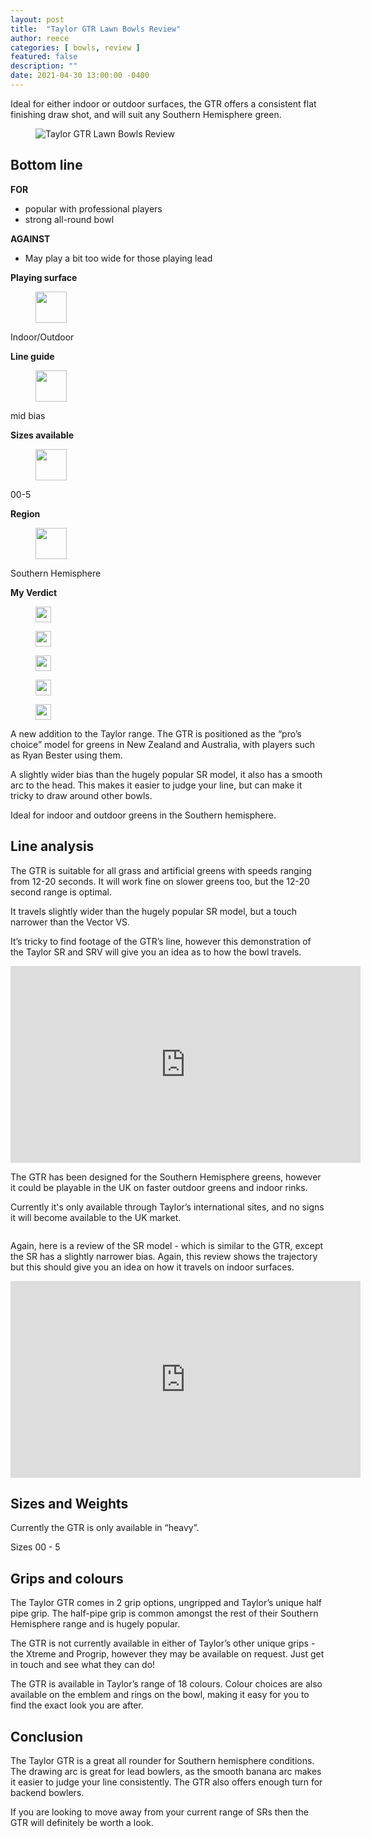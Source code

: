 ```yaml
---
layout: post
title:  "Taylor GTR Lawn Bowls Review"
author: reece
categories: [ bowls, review ]
featured: false
description: ""
date: 2021-04-30 13:00:00 -0400
---
```

    

<!-- wp:paragraph -->
<p xmlns="http://www.w3.org/1999/xhtml">Ideal for either indoor or outdoor surfaces, the GTR offers a consistent flat finishing draw shot, and will suit any Southern Hemisphere green.</p>
<!-- /wp:paragraph -->

<!-- wp:image {"id":146,"sizeSlug":"full","linkDestination":"none"} -->
<figure class="wp-block-image size-full"><img src="/img/posts/taylor-gtr-lawn-bowls-review.jpg" alt="Taylor GTR Lawn Bowls Review" class="wp-image-146"/></figure>
<!-- /wp:image -->

<!-- wp:heading -->
<h2><a href="#bottom-line"></a>Bottom line</h2>
<!-- /wp:heading -->

<!-- wp:columns -->
<div class="wp-block-columns"><!-- wp:column -->
<div class="wp-block-column"><!-- wp:paragraph -->
<p><strong>FOR</strong></p>
<!-- /wp:paragraph -->

<!-- wp:list -->
<ul><li>popular with professional players</li><li>strong all-round bowl</li></ul>
<!-- /wp:list --></div>
<!-- /wp:column -->

<!-- wp:column -->
<div class="wp-block-column"><!-- wp:paragraph -->
<p><strong>AGAINST</strong></p>
<!-- /wp:paragraph -->

<!-- wp:list -->
<ul><li>May play a bit too wide for those playing lead</li></ul>
<!-- /wp:list --></div>
<!-- /wp:column --></div>
<!-- /wp:columns -->

<!-- wp:columns -->
<div class="wp-block-columns"><!-- wp:column {"width":"100%"} -->
<div class="wp-block-column" style="flex-basis:100%"><!-- wp:columns -->
<div class="wp-block-columns"><!-- wp:column -->
<div class="wp-block-column"><!-- wp:paragraph {"align":"center"} -->
<p class="has-text-align-center"><strong>Playing surface</strong></p>
<!-- /wp:paragraph -->

<!-- wp:image {"align":"center","id":446,"width":50,"height":50,"sizeSlug":"full","linkDestination":"none"} -->
<div class="wp-block-image"><figure class="aligncenter size-full is-resized"><img src="/img/posts/icon-surface.jpg" alt="" class="wp-image-446" width="50" height="50"/></figure></div>
<!-- /wp:image -->

<!-- wp:paragraph {"align":"center"} -->
<p class="has-text-align-center">Indoor/Outdoor</p>
<!-- /wp:paragraph --></div>
<!-- /wp:column -->

<!-- wp:column -->
<div class="wp-block-column"><!-- wp:paragraph {"align":"center"} -->
<p class="has-text-align-center"><strong>Line guide</strong></p>
<!-- /wp:paragraph -->

<!-- wp:image {"align":"center","id":443,"width":50,"height":50,"sizeSlug":"full","linkDestination":"none"} -->
<div class="wp-block-image"><figure class="aligncenter size-full is-resized"><img src="/img/posts/icons.jpg" alt="" class="wp-image-443" width="50" height="50"/></figure></div>
<!-- /wp:image -->

<!-- wp:paragraph {"align":"center"} -->
<p class="has-text-align-center">mid bias</p>
<!-- /wp:paragraph --></div>
<!-- /wp:column -->

<!-- wp:column -->
<div class="wp-block-column"><!-- wp:paragraph {"align":"center"} -->
<p class="has-text-align-center"><strong>Sizes available</strong></p>
<!-- /wp:paragraph -->

<!-- wp:image {"align":"center","id":444,"width":50,"height":50,"sizeSlug":"full","linkDestination":"none"} -->
<div class="wp-block-image"><figure class="aligncenter size-full is-resized"><img src="/img/posts/icon-size.jpg" alt="" class="wp-image-444" width="50" height="50"/></figure></div>
<!-- /wp:image -->

<!-- wp:paragraph {"align":"center"} -->
<p class="has-text-align-center">00-5</p>
<!-- /wp:paragraph --></div>
<!-- /wp:column -->

<!-- wp:column -->
<div class="wp-block-column"><!-- wp:paragraph {"align":"center"} -->
<p class="has-text-align-center"><strong>Region</strong></p>
<!-- /wp:paragraph -->

<!-- wp:image {"align":"center","id":445,"width":50,"height":50,"sizeSlug":"full","linkDestination":"none"} -->
<div class="wp-block-image"><figure class="aligncenter size-full is-resized"><img src="/img/posts/icon-region.jpg" alt="" class="wp-image-445" width="50" height="50"/></figure></div>
<!-- /wp:image -->

<!-- wp:paragraph {"align":"center"} -->
<p class="has-text-align-center">Southern Hemisphere</p>
<!-- /wp:paragraph --></div>
<!-- /wp:column --></div>
<!-- /wp:columns --></div>
<!-- /wp:column --></div>
<!-- /wp:columns -->

<!-- wp:paragraph -->
<p><strong>My Verdict</strong></p>
<!-- /wp:paragraph -->

<!-- wp:group {"layout":{"type":"flex","allowOrientation":false}} -->
<div class="wp-block-group"><!-- wp:image {"id":447,"width":25,"height":25,"sizeSlug":"full","linkDestination":"none"} -->
<figure class="wp-block-image size-full is-resized"><img src="/img/posts/icon-star.jpg" alt="" class="wp-image-447" width="25" height="25"/></figure>
<!-- /wp:image -->

<!-- wp:image {"id":447,"width":25,"height":25,"sizeSlug":"full","linkDestination":"none"} -->
<figure class="wp-block-image size-full is-resized"><img src="/img/posts/icon-star.jpg" alt="" class="wp-image-447" width="25" height="25"/></figure>
<!-- /wp:image -->

<!-- wp:image {"id":447,"width":25,"height":25,"sizeSlug":"full","linkDestination":"none"} -->
<figure class="wp-block-image size-full is-resized"><img src="/img/posts/icon-star.jpg" alt="" class="wp-image-447" width="25" height="25"/></figure>
<!-- /wp:image -->

<!-- wp:image {"id":447,"width":25,"height":25,"sizeSlug":"full","linkDestination":"none"} -->
<figure class="wp-block-image size-full is-resized"><img src="/img/posts/icon-star.jpg" alt="" class="wp-image-447" width="25" height="25"/></figure>
<!-- /wp:image -->

<!-- wp:image {"id":447,"width":25,"height":25,"sizeSlug":"full","linkDestination":"none"} -->
<figure class="wp-block-image size-full is-resized"><img src="/img/posts/icon-star.jpg" alt="" class="wp-image-447" width="25" height="25"/></figure>
<!-- /wp:image --></div>
<!-- /wp:group -->

<!-- wp:paragraph -->
<p>A new addition to the Taylor range. The GTR is positioned as the “pro’s choice” model for greens in New Zealand and Australia, with players such as Ryan Bester using them.</p>
<!-- /wp:paragraph -->

<!-- wp:paragraph -->
<p>A slightly wider bias than the hugely popular SR model, it also has a smooth arc to the head. This makes it easier to judge your line, but can make it tricky to draw around other bowls.</p>
<!-- /wp:paragraph -->

<!-- wp:paragraph -->
<p>Ideal for indoor and outdoor greens in the Southern hemisphere.</p>
<!-- /wp:paragraph -->

<!-- wp:heading -->
<h2><a href="#line-analysis"></a>Line analysis</h2>
<!-- /wp:heading -->

<!-- wp:paragraph -->
<p>The GTR is suitable for all grass and artificial greens with speeds ranging from 12-20 seconds. It will work fine on slower greens too, but the 12-20 second range is optimal.</p>
<!-- /wp:paragraph -->

<!-- wp:paragraph -->
<p>It travels slightly wider than the hugely popular SR model, but a touch narrower than the Vector VS.</p>
<!-- /wp:paragraph -->

<!-- wp:paragraph -->
<p>It’s tricky to find footage of the GTR’s line, however this demonstration of the Taylor SR and SRV will give you an idea as to how the bowl travels.</p>
<!-- /wp:paragraph -->

<!-- wp:html -->
<iframe width="560" height="315" src="https://www.youtube.com/embed/zy1SEBK9ySg" title="YouTube video player" frameborder="0" allow="accelerometer; autoplay; clipboard-write; encrypted-media; gyroscope; picture-in-picture" allowfullscreen=""></iframe>
<!-- /wp:html -->

<!-- wp:paragraph -->
<p>The GTR has been designed for the Southern Hemisphere greens, however it could be playable in the UK on faster outdoor greens and indoor rinks.</p>
<!-- /wp:paragraph -->

<!-- wp:paragraph -->
<p>Currently it's only available through Taylor’s international sites, and no signs it will become available to the UK market.</p>
<!-- /wp:paragraph -->

<!-- wp:image {"linkDestination":"custom"} -->
<figure class="wp-block-image"><a href="https://camo.githubusercontent.com/bce07f5dd79c8901c8cb5dab81f07e54f337738a5d27e13978eb9554eb400e8e/68747470733a2f2f7777772e626f776c65727370617261646973652e636f6d2e61752f73686f702f696d616765732f542f4754525f626961732d322e6a7067" target="_blank" rel="noreferrer noopener"><img src="/img/posts/68747470733a2f2f7777772e626f776c65727370617261646973652e636f6d2e61752f73686f702f696d616765732f542f4754525f626961732d322e6a7067" alt=""/></a></figure>
<!-- /wp:image -->

<!-- wp:paragraph -->
<p>Again, here is a review of the SR model - which is similar to the GTR, except the SR has a slightly narrower bias. Again, this review shows the trajectory but this should give you an idea on how it travels on indoor surfaces.</p>
<!-- /wp:paragraph -->

<!-- wp:html -->
<iframe width="560" height="315" src="https://www.youtube.com/embed/hYSZh_Us6H8" title="YouTube video player" frameborder="0" allow="accelerometer; autoplay; clipboard-write; encrypted-media; gyroscope; picture-in-picture" allowfullscreen=""></iframe>
<!-- /wp:html -->

<!-- wp:heading -->
<h2><a href="#sizes-and-weights"></a>Sizes and Weights</h2>
<!-- /wp:heading -->

<!-- wp:paragraph -->
<p>Currently the GTR is only available in “heavy”.</p>
<!-- /wp:paragraph -->

<!-- wp:paragraph -->
<p>Sizes 00 - 5</p>
<!-- /wp:paragraph -->

<!-- wp:heading -->
<h2><a href="#grips-and-colours"></a>Grips and colours</h2>
<!-- /wp:heading -->

<!-- wp:paragraph -->
<p>The Taylor GTR comes in 2 grip options, ungripped and Taylor’s unique half pipe grip. The half-pipe grip is common amongst the rest of their Southern Hemisphere range and is hugely popular.</p>
<!-- /wp:paragraph -->

<!-- wp:paragraph -->
<p>The GTR is not currently available in either of Taylor’s other unique grips - the Xtreme and Progrip, however they may be available on request. Just get in touch and see what they can do!</p>
<!-- /wp:paragraph -->

<!-- wp:paragraph -->
<p>The GTR is available in Taylor’s range of 18 colours. Colour choices are also available on the emblem and rings on the bowl, making it easy for you to find the exact look you are after.</p>
<!-- /wp:paragraph -->

<!-- wp:heading -->
<h2><a href="#conclusion"></a>Conclusion</h2>
<!-- /wp:heading -->

<!-- wp:paragraph -->
<p>The Taylor GTR is a great all rounder for Southern hemisphere conditions. The drawing arc is great for lead bowlers, as the smooth banana arc makes it easier to judge your line consistently. The GTR also offers enough turn for backend bowlers.</p>
<!-- /wp:paragraph -->

<!-- wp:paragraph -->
<p>If you are looking to move away from your current range of SRs then the GTR will definitely be worth a look.</p>
<!-- /wp:paragraph -->
    